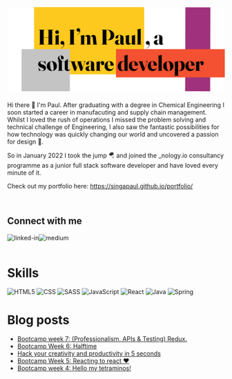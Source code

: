 <!--
**singapaul/singapaul** is a ✨ _special_ ✨ repository because its `README.md` (this file) appears on your GitHub profile.

Here are some ideas to get you started:

- 🔭 I’m currently working on ...
- 🌱 I’m currently learning ...
- 👯 I’m looking to collaborate on ...
- 🤔 I’m looking for help with ...
- 💬 Ask me about ...
- 📫 How to reach me: ...
- 😄 Pronouns: ...
- ⚡ Fun fact: ...
-->

## ![](./HeaderPaul.png)

Hi there 👋 I'm Paul. After graduating with a degree in Chemical Engineering I soon started a career in manufacuting and supply chain management. Whilst I loved the rush of operations I missed the problem solving and technical challenge of Engineering, I also saw the fantastic possibilities for how technology was quickly changing our world and uncovered a passion for design 🎨.

So in January 2022 I took the jump 🪂 and joined the _nology.io consultancy programme as a junior full stack software developer and have loved every minute of it. 

Check out my portfolio here: https://singapaul.github.io/portfolio/

<br>

## Connect with me

[<img align="left" alt="linked-in" src="https://img.shields.io/badge/linkedin-%230077B5.svg?&style=for-the-badge&logo=linkedin&logoColor=white" />](https://www.linkedin.com/in/paul-hardman-1199b6108/)
[<img align="left" alt="medium" src="https://img.shields.io/badge/medium-%2312100E.svg?&style=for-the-badge&logo=medium&logoColor=white" />](https://medium.com/@paulmichaelhardman/)

<br>
<br>

# Skills 

![HTML5](https://img.shields.io/badge/HTML5-E34F26?style=for-the-badge&logo=html5&logoColor=white)
![CSS](https://img.shields.io/badge/CSS-239120?&style=for-the-badge&logo=css3&logoColor=white)
![SASS](https://img.shields.io/badge/Sass-CC6699?style=for-the-badge&logo=sass&logoColor=white)
![JavaScript](https://img.shields.io/badge/JavaScript-323330?style=for-the-badge&logo=javascript&logoColor=F7DF1E)
![React](https://img.shields.io/badge/React-20232A?style=for-the-badge&logo=react&logoColor=61DAFB)
![Java](https://img.shields.io/badge/Java-ED8B00?style=for-the-badge&logo=java&logoColor=white)
![Spring](https://img.shields.io/badge/Spring-6DB33F?style=for-the-badge&logo=spring&logoColor=white)


# Blog posts
<!-- BLOG-POST-LIST:START -->
- [Bootcamp week 7: &lpar;Professionalism, APIs &amp; Testing&rpar; Redux.](https://medium.com/@paulmichaelhardman/bootcamp-week-7-professionalism-apis-testing-redux-e16cac0d8832?source=rss-abcfe04287f6------2)
- [Bootcamp Week 6: Halftime](https://medium.com/@paulmichaelhardman/bootcamp-week-6-halftime-95886fb10402?source=rss-abcfe04287f6------2)
- [Hack your creativity and productivity in 5 seconds](https://medium.com/@paulmichaelhardman/hack-your-creativity-and-productivity-in-5-seconds-3826171ee0c8?source=rss-abcfe04287f6------2)
- [Bootcamp Week 5: Reacting to react ❤](https://medium.com/@paulmichaelhardman/bootcamp-week-5-reacting-to-react-1f6b2956fc08?source=rss-abcfe04287f6------2)
- [Bootcamp week 4: Hello my tetraminos!](https://medium.com/@paulmichaelhardman/bootcamp-week-4-hello-my-tetraminos-3bdc9dee353f?source=rss-abcfe04287f6------2)
<!-- BLOG-POST-LIST:END -->


